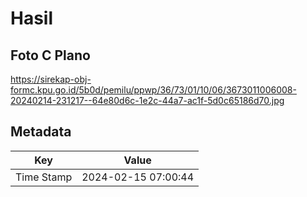 # Hasil

## Foto C Plano

https://sirekap-obj-formc.kpu.go.id/5b0d/pemilu/ppwp/36/73/01/10/06/3673011006008-20240214-231217--64e80d6c-1e2c-44a7-ac1f-5d0c65186d70.jpg


## Metadata

| Key        | Value               |
| ---------- | ------------------- |
| Time Stamp | 2024-02-15 07:00:44 |




